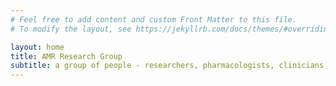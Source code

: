 ```yaml
---
# Feel free to add content and custom Front Matter to this file.
# To modify the layout, see https://jekyllrb.com/docs/themes/#overriding-theme-defaults

layout: home
title: AMR Research Group
subtitle: a group of people - researchers, pharmacologists, clinicians, microbiologists, programmers, everyone to fight antimicrobial resistance.
---
```


